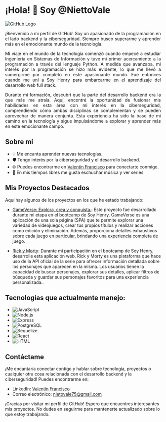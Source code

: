 # ¡Hola! 👋 Soy @NiettoVale

[![GitHub Logo](https://img.shields.io/github/followers/NiettoVale?label=Sígueme%20en%20GitHub&style=social)](https://github.com/NiettoVale)

<p align="justify">
  ¡Bienvenido a mi perfil de GitHub! Soy un apasionado de la programación en el lado backend y la ciberseguridad. Siempre busco superarme y aprender más en el emocionante mundo de la tecnología.
</p>

<p align="justify">
  Mi viaje en el mundo de la tecnología comenzó cuando empecé a estudiar Ingeniería en Sistemas de Información y tuve mi primer acercamiento a la programación a través del lenguaje Python. A medida que avanzaba, mi interés por la programación se hizo más evidente, lo que me llevó a sumergirme por completo en este apasionante mundo. Fue entonces cuando me uní a Soy Henry para embarcarme en el aprendizaje del desarrollo web full stack.
</p>

<p align="justify">
  Durante mi formación, descubrí que la parte del desarrollo backend era la que más me atraía. Aquí, encontré la oportunidad de fusionar mis habilidades en esta área con mi interés en la ciberseguridad, comprendiendo cómo ambas disciplinas se complementan y se pueden aprovechar de manera conjunta. Esta experiencia ha sido la base de mi camino en la tecnología y sigue impulsándome a explorar y aprender más en este emocionante campo.
</p>

## Sobre mí

- 💡 Me encanta aprender nuevas tecnologías.
- 🛡️ Tengo interés por la ciberseguridad y el desarrollo backend.
- 🌐 Puedes encontrarme en [Valentín Francisco](https://www.linkedin.com/in/valentin-francisco-diaz-nieto-6b3892263/) para conectarte conmigo.
- 🎵 En mis tiempos libres me gusta eschuchar música y ver series

## Mis Proyectos Destacados

Aquí hay algunos de los proyectos en los que he estado trabajando:

- [GameVerse: Explora, crea y conquista.](https://github.com/NiettoVale/Proyecto-Videogame): Este proyecto fue desarrollado durante mi etapa en el bootcamp de Soy Henry. GameVerse es una aplicación de una sola página (SPA) que te permite explorar una variedad de videojuegos, crear tus propios títulos y realizar acciones como edición y eliminación. Además, proporciona detalles exhaustivos sobre cada juego en particular, brindando una experiencia completa de juego.

- [Rick y Morty](https://github.com/NiettoVale/Proyecto-Rick-and-Morty): Durante mi participación en el bootcamp de Soy Henry, desarrolle esta aplicación web.
Rick y Morty es una plataforma que hace uso de la API oficial de la serie para ofrecer información detallada sobre los personajes que aparecen en la misma. Los usuarios tienen la capacidad de buscar personajes, explorar sus detalles, aplicar filtros de búsqueda y guardar sus personajes favoritos para una experiencia personalizada..

## Tecnologías que actualmente manejo:

- ![JavaScript](https://img.shields.io/badge/JavaScript-F7DF1E?logo=javascript&logoColor=black&style=for-the-badge)
- ![Node.js](https://img.shields.io/badge/Node.js-339933?logo=node.js&logoColor=white&style=for-the-badge)
- ![Express](https://img.shields.io/badge/Express-000000?logo=express&logoColor=white&style=for-the-badge)
- ![PostgreSQL](https://img.shields.io/badge/PostgreSQL-336791?logo=postgresql&logoColor=white&style=for-the-badge)
- ![Sequelize](https://img.shields.io/badge/Sequelize-52B0E7?logo=sequelize&logoColor=white&style=for-the-badge)
- ![React](https://img.shields.io/badge/React-61DAFB?logo=react&logoColor=black&style=for-the-badge)
- ![HTML](https://img.shields.io/badge/HTML-E34F26?logo=html5&logoColor=white&style=for-the-badge)

## Contáctame

¡Me encantaría conectar contigo y hablar sobre tecnología, proyectos o cualquier otra cosa relacionada con el desarrollo backend y la ciberseguridad! Puedes encontrarme en:

- LinkedIn: [Valentín Francisco](https://www.linkedin.com/in/valentin-francisco-diaz-nieto-6b3892263/)
- Correo electrónico: [nietovale75@gmail.com](mailto:nietovale75@gmail.com)

¡Gracias por visitar mi perfil de GitHub! Espero que encuentres interesantes mis proyectos. No dudes en seguirme para mantenerte actualizado sobre lo que estoy trabajando.
<!---
NiettoVale/NiettoVale is a ✨ special ✨ repository because its `README.md` (this file) appears on your GitHub profile.
You can click the Preview link to take a look at your changes.
--->
